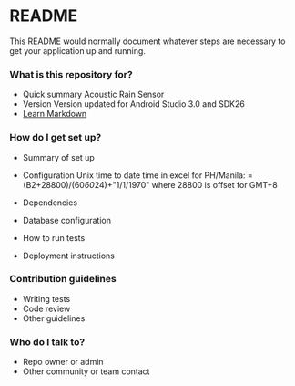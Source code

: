 # README #

This README would normally document whatever steps are necessary to get your application up and running.

### What is this repository for? ###

* Quick summary
Acoustic Rain Sensor
* Version
Version updated for Android Studio 3.0 and SDK26
* [Learn Markdown](https://bitbucket.org/tutorials/markdowndemo)

### How do I get set up? ###

* Summary of set up
* Configuration
Unix time to date time in excel for PH/Manila:
=(B2+28800)/(60*60*24)+"1/1/1970" where 28800 is offset for GMT+8

* Dependencies
* Database configuration
* How to run tests
* Deployment instructions

### Contribution guidelines ###

* Writing tests
* Code review
* Other guidelines

### Who do I talk to? ###

* Repo owner or admin
* Other community or team contact
